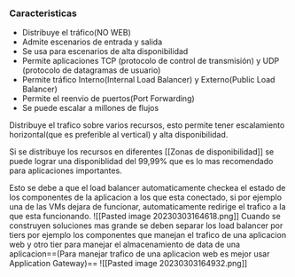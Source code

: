 ### Caracteristicas
-   Distribuye el tráfico(NO WEB)
-   Admite escenarios de entrada y salida
-   Se usa para escenarios de alta disponibilidad
-   Permite aplicaciones TCP (protocolo de control de transmisión) y UDP (protocolo de datagramas de usuario)
-   Permite tráfico Interno(Internal Load Balancer) y Externo(Public Load Balancer)
-   Permite el reenvio de puertos(Port Forwarding)
-   Se puede escalar a millones de flujos

Distribuye el trafico sobre varios recursos, esto permite tener escalamiento horizontal(que es preferible al vertical) y alta disponibilidad.

Si se distribuye los recursos en diferentes [[Zonas de disponibilidad]] se puede lograr una disponiblidad del 99,99% que es lo mas recomendado para aplicaciones importantes.

Esto se debe a que el load balancer automaticamente checkea el estado de los componentes de la aplicacion a los que esta conectado, si por ejemplo una de las VMs
dejara de funcionar, automaticamente redirige el trafico a la que esta funcionando.
![[Pasted image 20230303164618.png]]
Cuando se construyen soluciones mas grande se deben separar los load balancer por tiers por ejemplo los componentes que manejan el trafico de una aplicacion web y otro tier para manejar el almacenamiento de data de una aplicacion==(Para manejar trafico de una aplicacion web es mejor usar Application Gateway)==
![[Pasted image 20230303164932.png]]